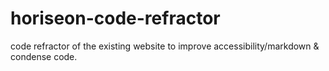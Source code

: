 # horiseon-code-refractor
code refractor of the existing website to improve accessibility/markdown &amp; condense code.
